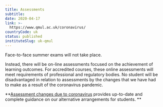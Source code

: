 ```yaml
---
title: Assessments
subtitle: 
date: 2020-04-17
link: >-
  https://www.qmul.ac.uk/coronavirus/
countryCode: uk
status: published
instituteSlug: uk-qmul
---
```

Face-to-face summer exams will not take place.

Instead, there will be on-line assessments focused on the achievement of learning outcomes. For accredited courses, these online assessments will meet requirements of professional and regulatory bodies. No student will be disadvantaged in relation to assessments by the changes that we have had to make as a result of the coronavirus pandemic.

 **[Assessment changes due to coronavirus](http://www.arcs.qmul.ac.uk/students/study/assessment-changes-due-to-coronavirus/) provides up-to-date and complete guidance on our alternative arrangements for students. **
